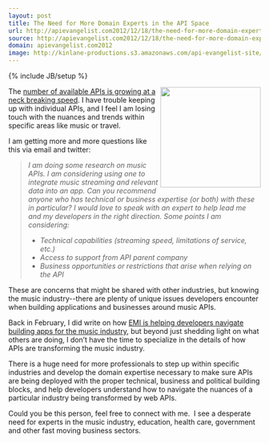 ```yaml
---
layout: post
title: The Need for More Domain Experts in the API Space
url: http://apievangelist.com2012/12/18/the-need-for-more-domain-experts-in-the-api-space/
source: http://apievangelist.com2012/12/18/the-need-for-more-domain-experts-in-the-api-space/
domain: apievangelist.com2012
image: http://kinlane-productions.s3.amazonaws.com/api-evangelist-site/blog/Music-App-Icon.jpg
---
```

{% include JB/setup %}<p>
     <img src="https://s3.amazonaws.com/kinlane-productions/api-evangelist/Music-App-Icon.jpg"  width="200" align="right" />
</p>
<p>
     The <a href="http://blog.programmableweb.com/2012/05/22/6000-apis-its-business-its-social-and-its-happening-quickly/">number of available APIs is growing at a neck breaking speed</a>. I have trouble keeping up with individual APIs, and I feel I am losing touch with the nuances and trends within specific areas like music or travel.
</p>
<p>
     I am getting more and more questions like this via email and twitter:
</p>
<blockquote>
     <p>
          <em>I am doing some research on music APIs. I am considering using one to integrate music streaming and relevant data into an app. Can you recommend anyone who has technical or business expertise (or both) with these in particular? I would love to speak with an expert to help lead me and my developers in the right direction. Some points I am considering:</em>
     </p>
     <ul>
          <li>
               <em>Technical capabilities (streaming speed, limitations of service, etc.)</em>
          </li>
          <li>
               <em>Access to support from API parent company</em>
          </li>
          <li>
               <em>Business opportunities or restrictions that arise when relying on the API</em>
          </li>
     </ul>
</blockquote>
<p>
     These are concerns that might be shared with other industries, but knowing the music industry--there are plenty of unique issues developers encounter when building applications and businesses around music APIs.
</p>
<p>
     Back in February, I did write on how <a href="http://blog.programmableweb.com/2012/02/15/emi-helps-developers-navigate-building-apps-for-music-industry/">EMI is helping developers navigate building apps for the music industry</a>, but beyond just shedding light on what others are doing, I don’t have the time to specialize in the details of how APIs are transforming the music industry.
</p>
<p>
     There is a huge need for more professionals to step up within specific industries and develop the domain expertise necessary to make sure APIs are being deployed with the proper technical, business and political building blocks, and help developers understand how to navigate the nuances of a particular industry being transformed by web APIs.
</p>
<p>
     Could you be this person, feel free to connect with me.  I see a desperate need for experts in the music industry, education, health care, government and other fast moving business sectors.
</p>
